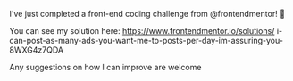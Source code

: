 I've just completed a front-end coding challenge from @frontendmentor! 🎉

You can see my solution here:
https://www.frontendmentor.io/solutions/
i-can-post-as-many-ads-you-want-me-to-posts-per-day-im-assuring-you-8WXG4z7QDA

Any suggestions on how I can improve are welcome
